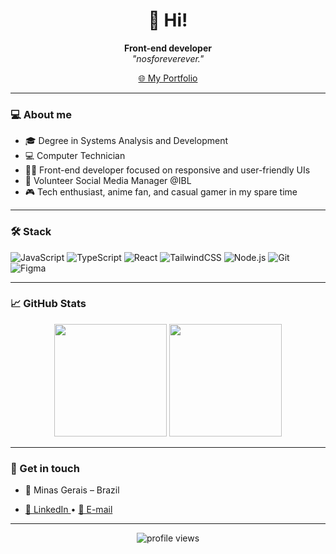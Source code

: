 
<h1 align="center">👋 Hi!</h1>

<p align="center">
  <strong>Front-end developer</strong><br/>
  <em>"nosforeverever."</em>
</p>

<p align="center">
  <a href="https://pedroxavierdev.vercel.app" target="_blank">
    🌐 My Portfolio
  </a> 
</p>

---

### 💻 About me

-  🎓 Degree in Systems Analysis and Development
-  💻 Computer Technician
-  🧑‍💻 Front-end developer focused on responsive and user-friendly UIs
-  🤝 Volunteer Social Media Manager @IBL
-  🎮 Tech enthusiast, anime fan, and casual gamer in my spare time

---

### 🛠️ Stack

![JavaScript](https://img.shields.io/badge/-JavaScript-F7DF1E?style=flat-square&logo=javascript&logoColor=black)
![TypeScript](https://img.shields.io/badge/-TypeScript-3178C6?style=flat-square&logo=typescript&logoColor=white)
![React](https://img.shields.io/badge/-React-20232A?style=flat-square&logo=react)
![TailwindCSS](https://img.shields.io/badge/-Tailwind-38B2AC?style=flat-square&logo=tailwind-css&logoColor=white)
![Node.js](https://img.shields.io/badge/-Node.js-339933?style=flat-square&logo=node-dot-js&logoColor=white)
![Git](https://img.shields.io/badge/-Git-F05032?style=flat-square&logo=git&logoColor=white)
![Figma](https://img.shields.io/badge/-Figma-black?style=flat-square&logo=figma)

---

### 📈 GitHub Stats

<p align="center">
  <img height="180em" src="https://github-readme-stats.vercel.app/api?username=PedroXA&show_icons=true&theme=tokyonight&count_private=true"/>
  <img height="180em" src="https://github-readme-stats.vercel.app/api/top-langs/?username=PedroXA&layout=compact&theme=tokyonight"/>
</p>

---

### 🤝 Get in touch

- 📍 Minas Gerais – Brazil

- <p>
  <a href="https://www.linkedin.com/in/pedro-henrique-dos-reis/" target="_blank">
    💼 LinkedIn
  </a>• 
  <a href="mailto:pedroxad@gmail.com" target="_blank">
    📧 E-mail
  </a>
</p> 

---

<p align="center">
  <img src="https://komarev.com/ghpvc/?username=PedroXA&color=blue&style=flat-square" alt="profile views"/>
</p>
